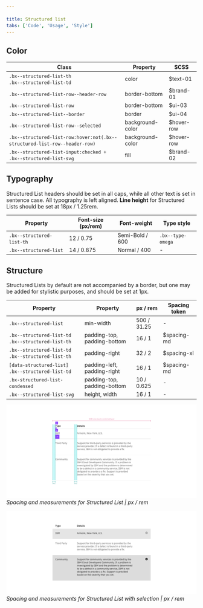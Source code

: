 ```yaml
---

title: Structured list
tabs: ['Code', 'Usage', 'Style']
---
```


## Color

| Class                                                                      | Property         | SCSS       |
| -------------------------------------------------------------------------- | ---------------- | ---------- |
| `.bx--structured-list-th` </br> `.bx--structured-list-td`                  | color            | $text-01   |
| `.bx--structured-list-row--header-row`                                     | border-bottom    | $brand-01  |
| `.bx--structured-list-row`                                                 | border-bottom    | $ui-03     |
| `.bx--structured-list--border`                                             | border           | $ui-04     |
| `.bx--structured-list-row--selected`                                       | background-color | $hover-row |
| `.bx--structured-list-row:hover:not(.bx--structured-list-row--header-row)` | background-color | $hover-row |
| `.bx--structured-list-input:checked + .bx--structured-list-svg`            | fill             | $brand-02  |

## Typography

Structured List headers should be set in all caps, while all other text is set in sentence case. All typography is left aligned. **Line height** for Structured Lists should be set at 18px / 1.25rem.

| Property                  | Font-size (px/rem) | Font-weight     | Type style        |
| ------------------------- | ------------------ | --------------- | ----------------- |
| `.bx--structured-list-th` | 12 / 0.75          | Semi-Bold / 600 | `.bx--type-omega` |
| `.bx--structured-list`    | 14 / 0.875         | Normal / 400    | -                 |

## Structure

Structured Lists by default are not accompanied by a border, but one may be added for stylistic purposes, and should be set at 1px.

| Property                                                  | Property                    | px / rem    | Spacing token |
| --------------------------------------------------------- | --------------------------- | ----------- | ------------- |
| `.bx--structured-list`                                    | min-width                   | 500 / 31.25 | -             |
| `.bx--structured-list-td` </br> `.bx--structured-list-th` | padding-top, padding-bottom | 16 / 1      | $spacing-md   |
| `.bx--structured-list-td` </br> `.bx--structured-list-th` | padding-right               | 32 / 2      | $spacing-xl   |
| `[data-structured-list] .bx--structured-list-td`          | padding-left, padding-right | 16 / 1      | $spacing-md   |
| `.bx-structured-list-condensed`                           | padding-top, padding-bottom | 10 / 0.625  | -             |
| `.bx--structured-list-svg`                                | height, width               | 16 / 1      | -             |

![Spacing and measurements for Structured List](images/structured-list-style-1.png)
_Spacing and measurements for Structured List | px / rem_

![Spacing and measurements for Structured List with selection](images/structured-list-style-2.png)
_Spacing and measurements for Structured List with selection | px / rem_
